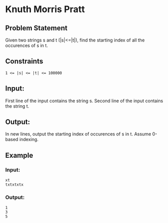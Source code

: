 # Knuth Morris Pratt

## Problem Statement

Given two strings s and t (|s|<=|t|), find the starting index of all the occurences of s in t. 

## Constraints 

```
1 <= |s| <= |t| <= 100000
```

## Input:

First line of the input contains the string s.
Second line of the input contains the string t.

## Output: 

In new lines, output the starting index of occurences of s in t. 
Assume 0-based indexing. 

## Example

### Input:

```
xt
txtxtxtx
```

### Output:

```
1
3
5
```
